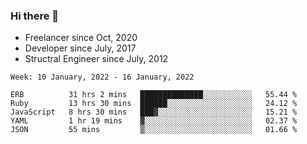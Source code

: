 ### Hi there 👋

- Freelancer since Oct, 2020
- Developer since July, 2017
- Structral Engineer since July, 2012

<!--START_SECTION:waka-->
```text
Week: 10 January, 2022 - 16 January, 2022

ERB          31 hrs 2 mins   ██████████████░░░░░░░░░░░   55.44 % 
Ruby         13 hrs 30 mins  ██████░░░░░░░░░░░░░░░░░░░   24.12 % 
JavaScript   8 hrs 30 mins   ███▓░░░░░░░░░░░░░░░░░░░░░   15.21 % 
YAML         1 hr 19 mins    ▓░░░░░░░░░░░░░░░░░░░░░░░░   02.37 % 
JSON         55 mins         ▒░░░░░░░░░░░░░░░░░░░░░░░░   01.66 % 
```
<!--END_SECTION:waka-->
